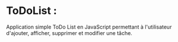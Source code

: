 # ToDoList :
Application simple ToDo List en JavaScript permettant à l'utilisateur d'ajouter, afficher,
supprimer et modifier une tâche.